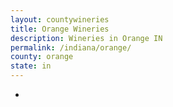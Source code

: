 ```yaml
---
layout: countywineries
title: Orange Wineries
description: Wineries in Orange IN
permalink: /indiana/orange/
county: orange
state: in
---
```

-

